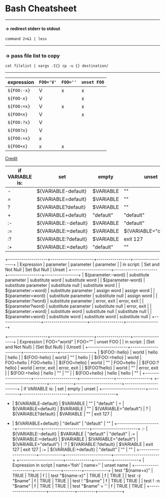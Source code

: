 # Bash Cheatsheet

___

#### -> redirect stderr to stdout
`command 2>&1 | less`

___

### -> pass file list to copy
`cat filelist | xargs -I{} cp -u {} destination/`

___

| expression | `FOO='V'`    | `FOO=''`     | `unset FOO`  |
|------------|------------|------------|------------|
| `${FOO:-x}`  | V          | x          | x          |
| `${FOO-x}`   | V          |            | x          |
| `${FOO:=x}`  | V          | x          | x          |
| `${FOO=x}`   | V          |            | x          |
| `${FOO:?x}`  | V          | <error>    | <error>    |
| `${FOO?x}`   | V          |            | <error>    |
| `${FOO:+x}`  | x          |            |            |
| `${FOO+x}`   | x          | x          |            |
  
[Credit](https://stackoverflow.com/questions/3601515/how-to-check-if-a-variable-is-set-in-bash)


|   if VARIABLE is:    |    set     |         empty         |        unset          |
| -- | -- | -- | --
| - |  ${VARIABLE-default} | $VARIABLE  |          ""           |       "default"       |
|  = |  ${VARIABLE=default} | $VARIABLE  |          ""           | $(VARIABLE="default") |
|  ? |  ${VARIABLE?default} | $VARIABLE  |          ""           |       exit 127        |
|  + |  ${VARIABLE+default} | "default"  |       "default"       |          ""           |
| :- | ${VARIABLE:-default} | $VARIABLE  |       "default"       |       "default"       |
| := | ${VARIABLE:=default} | $VARIABLE  | $(VARIABLE="default") | $(VARIABLE="default") |
| :? | ${VARIABLE:?default} | $VARIABLE  |       exit 127        |       exit 127        |
| :+ | ${VARIABLE:+default} | "default"  |          ""           |          ""           |

  
  
  
 +--------------------+----------------------+-----------------+-----------------+
|   Expression       |       parameter      |     parameter   |    parameter    |
|   in script:       |   Set and Not Null   |   Set But Null  |      Unset      |
+--------------------+----------------------+-----------------+-----------------+
| ${parameter:-word} | substitute parameter | substitute word | substitute word |
| ${parameter-word}  | substitute parameter | substitute null | substitute word |
| ${parameter:=word} | substitute parameter | assign word     | assign word     |
| ${parameter=word}  | substitute parameter | substitute null | assign word     |
| ${parameter:?word} | substitute parameter | error, exit     | error, exit     |
| ${parameter?word}  | substitute parameter | substitute null | error, exit     |
| ${parameter:+word} | substitute word      | substitute null | substitute null |
| ${parameter+word}  | substitute word      | substitute word | substitute null |
+--------------------+----------------------+-----------------+-----------------+

+--------------------+----------------------+-----------------+-----------------+
|   Expression       |  FOO="world"         |     FOO=""      |    unset FOO    |
|   in script:       |  (Set and Not Null)  |  (Set But Null) |     (Unset)     |
+--------------------+----------------------+-----------------+-----------------+
| ${FOO:-hello}      | world                | hello           | hello           |
| ${FOO-hello}       | world                | ""              | hello           |
| ${FOO:=hello}      | world                | FOO=hello       | FOO=hello       |
| ${FOO=hello}       | world                | ""              | FOO=hello       |
| ${FOO:?hello}      | world                | error, exit     | error, exit     |
| ${FOO?hello}       | world                | ""              | error, exit     |
| ${FOO:+hello}      | hello                | ""              | ""              |
| ${FOO+hello}       | hello                | hello           | ""              |
+--------------------+----------------------+-----------------+-----------------+   +----------------------+------------+-----------------------+-----------------------+
   |   if VARIABLE is:    |    set     |         empty         |        unset          |
   +----------------------+------------+-----------------------+-----------------------+
 - |  ${VARIABLE-default} | $VARIABLE  |          ""           |       "default"       |
 = |  ${VARIABLE=default} | $VARIABLE  |          ""           | $(VARIABLE="default") |
 ? |  ${VARIABLE?default} | $VARIABLE  |          ""           |       exit 127        |
 + |  ${VARIABLE+default} | "default"  |       "default"       |          ""           |
   +----------------------+------------+-----------------------+-----------------------+
:- | ${VARIABLE:-default} | $VARIABLE  |       "default"       |       "default"       |
:= | ${VARIABLE:=default} | $VARIABLE  | $(VARIABLE="default") | $(VARIABLE="default") |
:? | ${VARIABLE:?default} | $VARIABLE  |       exit 127        |       exit 127        |
:+ | ${VARIABLE:+default} | "default"  |          ""           |          ""           |
   +----------------------+------------+-----------------------+-----------------------+
+----------------------+-------------+---------+------------+
| Expression in script | name='fish' | name='' | unset name |
+----------------------+-------------+---------+------------+
| test "${name+x}"     | TRUE        | TRUE    | f          |
| test "${name-x}"     | TRUE        | f       | TRUE       |
| test -z "$name"      | f           | TRUE    | TRUE       |
| test ! "$name"       | f           | TRUE    | TRUE       |
| test ! -n "$name"    | f           | TRUE    | TRUE       |
| test "$name" = ''    | f           | TRUE    | TRUE       |
+----------------------+-------------+---------+------------+
